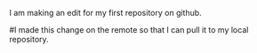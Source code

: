I am making an edit for my first repository on github.

#I made this change on the remote so that I can pull it to my local repository.

